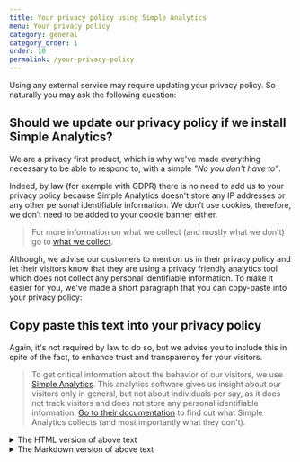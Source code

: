 ```yaml
---
title: Your privacy policy using Simple Analytics
menu: Your privacy policy
category: general
category_order: 1
order: 10
permalink: /your-privacy-policy
---
```


Using any external service may require updating your privacy policy. So naturally you may ask the following question:

## Should we update our privacy policy if we install Simple Analytics?

We are a privacy first product, which is why we've made everything necessary to be able to respond to, with a simple *"No you don't have to"*.

Indeed, by law (for example with GDPR) there is no need to add us to your privacy policy because Simple Analytics doesn't store any IP addresses or any other personal identifiable information. We don’t use cookies, therefore, we don’t need to be added to your cookie banner either.

> For more information on what we collect (and mostly what we don't) go to [what we collect](https://docs.simpleanalytics.com/what-we-collect).

Although, we advise our customers to mention us in their privacy policy and let their visitors know that they are using a privacy friendly analytics tool which does not collect any personal identifiable information. To make it easier for you, we've made a short paragraph that you can copy-paste into your privacy policy:

## Copy paste this text into your privacy policy

Again, it's not required by law to do so, but we advise you to include this in spite of the fact, to enhance trust and transparency for your visitors.

> To get critical information about the behavior of our visitors, we use [Simple Analytics](https://simpleanalytics.com). This analytics software gives us insight about our visitors only in general, but not about individuals per say, as it does not track visitors and does not store any personal identifiable information. [Go to their documentation](https://docs.simpleanalytics.com/what-we-collect) to find out what Simple Analytics collects (and most importantly what they don't).

<details class="nowrap">
   <summary>The HTML version of above text</summary>
   <div markdown="1">
Copy paste this into your privacy policy or send a link to this page to your developer.

```html
To get critical information about the behavior of our visitors, we use <a href="https://simpleanalytics.com" target="_blank">Simple Analytics</a>. This analytics software gives us insight about our visitors only in general, but not about individuals per say, as it does not track visitors and does not store any personal identifiable information. <a href="https://docs.simpleanalytics.com/what-we-collect" target="_blank">Go to their documentation</a> to find out what Simple Analytics collects (and most importantly what they don't).
```
   </div>
</details>

<details class="nowrap">
   <summary>The Markdown version of above text</summary>
   <div markdown="1">
Copy paste this into your privacy policy or send a link to this page to your developer.

```markdown
To get critical information about the behavior of our visitors, we use [Simple Analytics](https://simpleanalytics.com). This analytics software gives us insight about our visitors only in general, but not about individuals per say, as it does not track visitors and does not store any personal identifiable information. [Go to their documentation](https://docs.simpleanalytics.com/what-we-collect) to find out what Simple Analytics collects (and most importantly what they don't).
```
   </div>
</details>
